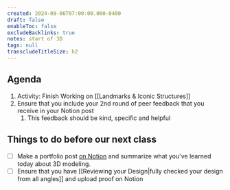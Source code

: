 ```yaml
---
created: 2024-09-06T07:00:00.000-0400
draft: false
enableToc: false
excludeBacklinks: true
notes: start of 3D
tags: null
transcludeTitleSize: h2
---
```


## Agenda
1. Activity: Finish Working on [[Landmarks & Iconic Structures]]
2. Ensure that you include your 2nd round of peer feedback that you receive in your Notion post
	1. This feedback should be kind, specific and helpful

## Things to do before our next class
- [ ] Make a portfolio post [on Notion](https://notion.so) and summarize what you've learned today about 3D modeling.
- [ ] Ensure that you have [[Reviewing your Design|fully checked your design from all angles]] and upload proof on Notion